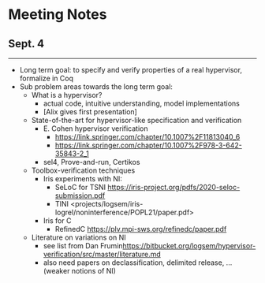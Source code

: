 # Meeting Notes

## Sept. 4
-------
- Long term goal: to specify and verify properties of a real hypervisor, formalize in Coq
- Sub problem areas towards the long term goal:
	- What is a hypervisor?
		- actual code, intuitive understanding, model implementations
		- [Alix gives first presentation]
	- State-of-the-art for hypervisor-like specification and verification
		- E. Cohen hypervisor verification 
			- <https://link.springer.com/chapter/10.1007%2F11813040_6> 
			- <https://link.springer.com/chapter/10.1007%2F978-3-642-35843-2_1> 
		- sel4, Prove-and-run, Certikos
	- Toolbox-verification techniques
		- Iris experiments with NI:
			- SeLoC for TSNI <https://iris-project.org/pdfs/2020-seloc-submission.pdf>
			- TINI <projects/logsem/iris-logrel/noninterference/POPL21/paper.pdf>
		- Iris for C
			- RefinedC <https://plv.mpi-sws.org/refinedc/paper.pdf>
	- Literature on variations on NI
		- see list from Dan Frumin<https://bitbucket.org/logsem/hypervisor-verification/src/master/literature.md>
		- also need papers on declassification, delimited release, ... (weaker notions of NI)